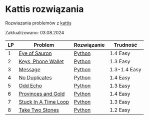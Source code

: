 # Kattis rozwiązania
Rozwiazania problemów z [kattis](https://open.kattis.com/problems)

Zaktualizowano: 03.08.2024

 | LP | Problem | Rozwiązanie | Trudność |
 | -- | ------- | ----------- | -------- |
 | 1 | [Eye of Sauron](https://open.kattis.com/problems/eyeofsauron) | [Python](https://github.com/WyginaczBlachy/kattis/blob/main/Rozwi%C4%85zania/eyeofsauron.py) |1.4 Easy|
 | 2 | [Keys, Phone Wallet](https://open.kattis.com/problems/keysphonewallet) | [Python](https://github.com/WyginaczBlachy/kattis/blob/main/Rozwi%C4%85zania/keysphonewallet.py) |1.3 Easy|
 | 3 | [Message](https://open.kattis.com/problems/meddelande) | [Python](https://github.com/WyginaczBlachy/kattis/blob/main/Rozwi%C4%85zania/meddelande.py) |1.3-1.4 Easy|
 | 4 | [No Duplicates](https://open.kattis.com/problems/nodup) | [Python](https://github.com/WyginaczBlachy/kattis/blob/main/Rozwi%C4%85zania/nodup.py) |1.4 Easy|
 | 5 | [Odd Echo](https://open.kattis.com/problems/oddecho) | [Python](https://github.com/WyginaczBlachy/kattis/blob/main/Rozwi%C4%85zania/oddecho.py) |1.3 Easy|
 | 6 | [Provinces and Gold](https://open.kattis.com/problems/provincesandgold) | [Python](https://github.com/WyginaczBlachy/kattis/blob/main/Rozwi%C4%85zania/provincesandgold.py) |1.4 Easy|
 | 7 | [Stuck In A Time Loop](https://open.kattis.com/problems/timeloop) |[Python](https://github.com/WyginaczBlachy/kattis/blob/main/Rozwi%C4%85zania/timeloop.py) |1.3 Easy|
 | 8 | [Take Two Stones](https://open.kattis.com/problems/twostones) | [Python](https://github.com/WyginaczBlachy/kattis/blob/main/Rozwi%C4%85zania/twostones.py) |1.2 Easy|
